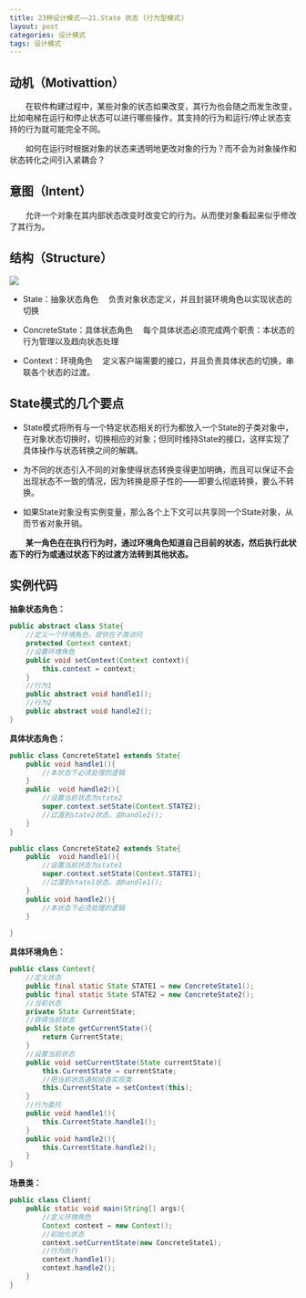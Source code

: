 ```yaml
---
title: 23种设计模式——21.State 状态 (行为型模式)
layout: post
categories: 设计模式
tags: 设计模式
---
```

## 动机（Motivattion）
&emsp;&emsp;在软件构建过程中，某些对象的状态如果改变，其行为也会随之而发生改变，比如电梯在运行和停止状态可以进行哪些操作，其支持的行为和运行/停止状态支持的行为就可能完全不同。

&emsp;&emsp;如何在运行时根据对象的状态来透明地更改对象的行为？而不会为对象操作和状态转化之间引入紧耦合？

## 意图（Intent）

&emsp;&emsp;允许一个对象在其内部状态改变时改变它的行为。从而使对象看起来似乎修改了其行为。

## 结构（Structure）
![](https://i.imgur.com/8fN8nvJ.jpg)
- State：抽象状态角色
&emsp;负责对象状态定义，并且封装环境角色以实现状态的切换

- ConcreteState：具体状态角色
&emsp;每个具体状态必须完成两个职责：本状态的行为管理以及趋向状态处理

- Context：环境角色
&emsp;定义客户端需要的接口，并且负责具体状态的切换，串联各个状态的过渡。
## State模式的几个要点

- State模式将所有与一个特定状态相关的行为都放入一个State的子类对象中，在对象状态切换时，切换相应的对象；但同时维持State的接口，这样实现了具体操作与状态转换之间的解耦。

- 为不同的状态引入不同的对象使得状态转换变得更加明确，而且可以保证不会出现状态不一致的情况，因为转换是原子性的——即要么彻底转换，要么不转换。

- 如果State对象没有实例变量，那么各个上下文可以共享同一个State对象，从而节省对象开销。

**&emsp;&emsp;某一角色在在执行行为时，通过环境角色知道自己目前的状态，然后执行此状态下的行为或通过状态下的过渡方法转到其他状态。**
## 实例代码
**抽象状态角色：**
```java
public abstract class State{
	//定义一个环境角色，提供在子类访问
	protected Context context;
	//设置环境角色
	public void setContext(Context context){
		this.context = context;
	}
	//行为1
	public abstract void handle1();
	//行为2
	public abstract void handle2();
}
```
**具体状态角色：**
```java
public class ConcreteState1 extends State{
	public void handle1(){
		//本状态下必须处理的逻辑
	}
	public  void handle2(){
		//设置当前状态为state2
		super.context.setState(Context.STATE2);
		//过渡到state2状态，由handle2();
	}
}

public class ConcreteState2 extends State{
	public  void handle1(){
		//设置当前状态为state1
		super.context.setState(Context.STATE1);
		//过渡到state1状态，由handle1();
	}
	public void handle2(){
		//本状态下必须处理的逻辑
	}
	
}
```
**具体环境角色：**
```java
public class Context{
	//定义状态
	public final static State STATE1 = new ConcreteState1();
	public final static State STATE2 = new ConcreteState2();
	//当前状态
	private State CurrentState;
	//获得当前状态
	public State getCurrentState(){
		return CurrentState;
	}
	//设置当前状态
	public void setCurrentState(State currentState){
		this.CurrentState = currentState;
		//把当前状态通知给各实现类
		this.CurrentState = setContext(this);
	}
	//行为委托
	public void handle1(){
		this.CurrentState.handle1();
	}
	public void handle2(){
		this.CurrentState.handle2();
	}
}
```
**场景类：**
```java
public class Client{
	public static void main(String[] args){
		//定义环境角色
		Context context = new Context();
		//初始化状态
		context.setCurrentState(new ConcreteState1);
		//行为执行
		context.handle1();
		context.handle2();
	}
}
```